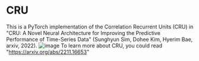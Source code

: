 # CRU
This is a PyTorch implementation of the Correlation Recurrent Units (CRU) in "CRU: A Novel Neural Architecture for Improving the Predictive Performance of Time-Series Data" (Sunghyun Sim, Dohee Kim, Hyerim Bae, arxiv, 2022).
![image](https://user-images.githubusercontent.com/18589342/216762416-b90064ca-a763-4ace-8e35-406282a66473.png)
To learn more about CRU, you could read "https://arxiv.org/abs/2211.16653"
